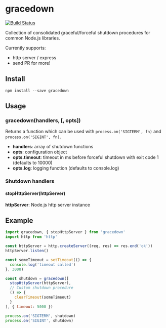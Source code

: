 # gracedown

[![Build Status](https://travis-ci.org/blockai/gracedown.svg?branch=master)](https://travis-ci.org/blockai/gracedown)

Collection of consolidated graceful/forceful shutdown procedures for
common Node.js libraries.

Currently supports:

- http server / express
- send PR for more!

## Install

```
npm install --save gracedown
```

## Usage

### gracedown(handlers, [, opts])

Returns a function which can be used with `process.on('SIGTERM', fn)` and `process.on('SIGINT', fn)`.

- **handlers**: array of shutdown functions
- **opts**: configuration object
- **opts.timeout**: timeout in ms before forceful shutdown with exit code 1 (defaults to 10000)
- **opts.log**: logging function (defaults to console.log)

### Shutdown handlers

#### stopHttpServer(httpServer)

**httpServer**: Node.js http server instance

## Example

```javascript
import gracedown, { stopHttpServer } from 'gracedown'
import http from 'http'

const httpServer = http.createServer((req, res) => res.end('ok'))
httpServer.listen()

const someTimeout = setTimeout(() => {
  console.log('timeout called')
}, 3000)

const shutdown = gracedown([
  stopHttpServer(httpServer),
  // Custom shutdown procedure
  () => {
    clearTimeout(someTimeout)
  }
], { timeout: 5000 })

process.on('SIGTERM', shutdown)
process.on('SIGINT', shutdown)
```
